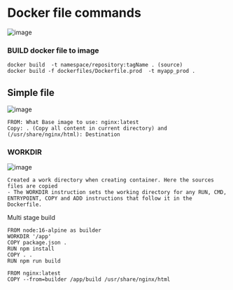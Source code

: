 
# Docker file commands

![image](https://user-images.githubusercontent.com/29054168/212777285-91af803f-b616-412d-811f-edf97741e928.png)


### BUILD docker file to image
```
docker build  -t namespace/repository:tagName . (source)
docker build -f dockerfiles/Dockerfile.prod  -t myapp_prod .

```


## Simple file

![image](https://user-images.githubusercontent.com/29054168/212776791-55edf969-8979-43de-9372-08ea0feffa42.png)


```
FROM: What Base image to use: nginx:latest
Copy: . (Copy all content in current directory) and  (/usr/share/nginx/html): Destination
```

### WORKDIR
![image](https://user-images.githubusercontent.com/29054168/212777040-fe5b71d6-d0d9-4974-9651-a78bf52b7adf.png)

```
Created a work directory when creating container. Here the sources files are copied
- The WORKDIR instruction sets the working directory for any RUN, CMD, ENTRYPOINT, COPY and ADD instructions that follow it in the Dockerfile.
```

Multi stage build
```
FROM node:16-alpine as builder
WORKDIR '/app'
COPY package.json . 
RUN npm install
COPY . .
RUN npm run build

FROM nginx:latest
COPY --from=builder /app/build /usr/share/nginx/html

```

